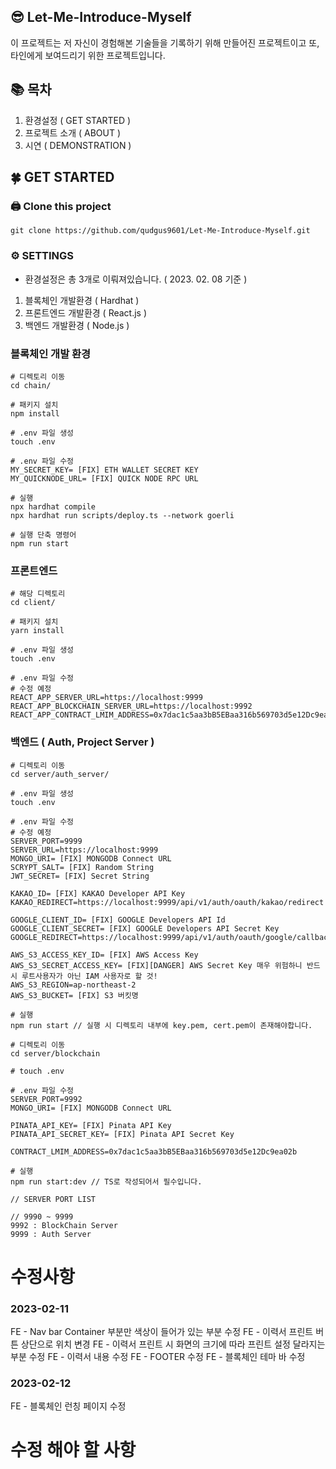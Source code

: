## 😎 Let-Me-Introduce-Myself

이 프로젝트는 저 자신이 경험해본 기술들을 기록하기 위해 만들어진 프로젝트이고
또, 타인에게 보여드리기 위한 프로젝트입니다.

## 📚 목차

1. 환경설정 ( GET STARTED )
2. 프로젝트 소개 ( ABOUT )
3. 시연 ( DEMONSTRATION )

## 🍀 GET STARTED

### 🖨️ Clone this project

```
git clone https://github.com/qudgus9601/Let-Me-Introduce-Myself.git
```

### ⚙️ SETTINGS

- 환경설정은 총 3개로 이뤄져있습니다. ( 2023. 02. 08 기준 )

1. 블록체인 개발환경 ( Hardhat )
2. 프론트엔드 개발환경 ( React.js )
3. 백엔드 개발환경 ( Node.js )

### 블록체인 개발 환경

```
# 디렉토리 이동
cd chain/

# 패키지 설치
npm install

# .env 파일 생성
touch .env

# .env 파일 수정
MY_SECRET_KEY= [FIX] ETH WALLET SECRET KEY
MY_QUICKNODE_URL= [FIX] QUICK NODE RPC URL

# 실행
npx hardhat compile
npx hardhat run scripts/deploy.ts --network goerli

# 실행 단축 명령어
npm run start

```

### 프론트엔드

```
# 해당 디렉토리
cd client/

# 패키지 설치
yarn install

# .env 파일 생성
touch .env

# .env 파일 수정
# 수정 예정
REACT_APP_SERVER_URL=https://localhost:9999
REACT_APP_BLOCKCHAIN_SERVER_URL=https://localhost:9992
REACT_APP_CONTRACT_LMIM_ADDRESS=0x7dac1c5aa3bB5EBaa316b569703d5e12Dc9ea02b
```

### 백엔드 ( Auth, Project Server )

```
# 디렉토리 이동
cd server/auth_server/

# .env 파일 생성
touch .env

# .env 파일 수정
# 수정 예정
SERVER_PORT=9999
SERVER_URL=https://localhost:9999
MONGO_URI= [FIX] MONGODB Connect URL
SCRYPT_SALT= [FIX] Random String
JWT_SECRET= [FIX] Secret String

KAKAO_ID= [FIX] KAKAO Developer API Key
KAKAO_REDIRECT=https://localhost:9999/api/v1/auth/oauth/kakao/redirect

GOOGLE_CLIENT_ID= [FIX] GOOGLE Developers API Id
GOOGLE_CLIENT_SECRET= [FIX] GOOGLE Developers API Secret Key
GOOGLE_REDIRECT=https://localhost:9999/api/v1/auth/oauth/google/callback

AWS_S3_ACCESS_KEY_ID= [FIX] AWS Access Key
AWS_S3_SECRET_ACCESS_KEY= [FIX][DANGER] AWS Secret Key 매우 위험하니 반드시 루트사용자가 아닌 IAM 사용자로 할 것!
AWS_S3_REGION=ap-northeast-2
AWS_S3_BUCKET= [FIX] S3 버킷명

# 실행
npm run start // 실행 시 디렉토리 내부에 key.pem, cert.pem이 존재해야합니다.

# 디렉토리 이동
cd server/blockchain

# touch .env

# .env 파일 수정
SERVER_PORT=9992
MONGO_URI= [FIX] MONGODB Connect URL

PINATA_API_KEY= [FIX] Pinata API Key
PINATA_API_SECRET_KEY= [FIX] Pinata API Secret Key

CONTRACT_LMIM_ADDRESS=0x7dac1c5aa3bB5EBaa316b569703d5e12Dc9ea02b

# 실행
npm run start:dev // TS로 작성되어서 필수입니다.

// SERVER PORT LIST

// 9990 ~ 9999
9992 : BlockChain Server
9999 : Auth Server
```

# 수정사항

### 2023-02-11

FE - Nav bar Container 부분만 색상이 들어가 있는 부분 수정
FE - 이력서 프린트 버튼 상단으로 위치 변경
FE - 이력서 프린트 시 화면의 크기에 따라 프린트 설정 달라지는 부분 수정
FE - 이력서 내용 수정
FE - FOOTER 수정
FE - 블록체인 테마 바 수정

### 2023-02-12

FE - 블록체인 런칭 페이지 수정

# 수정 해야 할 사항
